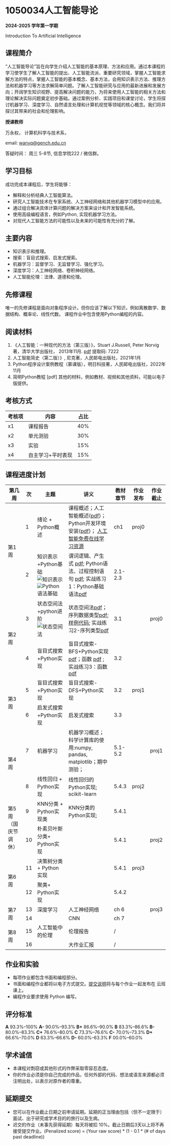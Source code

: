 # 1050034人工智能导论

**2024-2025 学年第一学期**

 Introduction To Artificial Intelligence 



## 课程简介

“人工智能导论”旨在向学生介绍人工智能的基本原理、方法和应用。通过本课程的学习使学生了解人工智能的提出、人工智能流派、重要研究领域，掌握人工智能求解方法的特点，掌握人工智能的基本概念、基本方法，会用知识表示方法、推理方法和机器学习等方法求解简单问题。了解人工智能研究与应用的最新进展和发展方向；开阔学生知识视野、提高解决问题的能力，为将来使用人工智能的相关方法和理论解决实际问题奠定初步基础。通过案例分析、实践项目和课堂讨论，学生将探讨机器学习、深度学习、自然语言处理和计算机视觉等领域的核心概念。我们将并探讨其带来的社会和伦理影响。



**授课教师**

万永权， 计算机科学与技术系，

email: wanyq@gench.edu.cn

答疑时间： 周三 5-8节, 信息学院222 / 微信群。 

## 学习目标

成功完成本课程后，学生将能够：

-   解释和分析经典人工智能算法。
-   研究人工智能技术在专家系统、人工神经网络和其他机器学习模型中的应用。
-   通过组合解决具体计算问题的解决方案来设计和开发智能系统。
-   使用高级编程语言，例如Python, 实现机器学习方法。
-   对现代人工智能方法的可能性以及未来的可能性有充分的了解。

## 主要内容

-   知识表示和推理。
-   搜索：盲目式搜索、启发式搜索。 
-   机器学习：监督学习、无监督学习、强化学习。
-   深度学习：人工神经网络、卷积神经网络。
-   人工智能伦理：法律、道德和伦理。

## 先修课程

唯一的先修课程是面向对象程序设计。但你应该了解以下知识，例如离散数学、数据结构、概率论、线性代数。 课程作业中包含使用Python编程的内容。

## 阅读材料

1.   《人工智能：一种现代的方法（第三版）》，Stuart J.Russell, Peter Norvig著，清华大学出版社， 2013年11月.  [pdf](https://pan.baidu.com/s/1sAAFHAUx7plXPYMm2-TgIg)  提取码: 7222
2.   人工智能简史（第二版）》, 尼克著，人民邮电出版社，2021年1月   
3.   Python程序设计案例教程（慕课版），明日科技著，人民邮电出版社，2022年11月  
4. 简明Python教程 [pdf]
其他的材料，例如教材、视频和其他资料，可能以电子版提供。 



## 考核方式

| 考核项 | 内容              | 占比 |
| ------ | ----------------- | ---- |
| x1     | 课程报告          | 40%  |
| x2     | 单元测验          | 30%  |
| x3     | 实验              | 15%  |
| x4     | 自主学习+平时表现 | 15%  |



## 课程进度计划

<table>
  <thead>
    <tr>
      <th>第几周</th>
      <th>次</th>
      <th>主题</th>
      <th>讲义</th>
      <th>教材章节</th>
      <th>作业发布</th>
      <th>作业截止</th>
    </tr>
  </thead>
  <tbody>
    <tr>
      <td rowspan="2">第1周</td>
      <td> 1</td>
      <td>绪论 + Python概述</td>
      <td>课程概述；人工智能概述(<a href="https://github.com/wanyongquan/Intro_to_AI/blob/main/slides/lecture01/lecture01-%20%E7%BB%AA%E8%AE%BA.pdf">pdf</a>)；Python开发环境安装(<a href="https://github.com/wanyongquan/Intro_to_AI/blob/main/slides/lecture01/lecture01-Python%E5%BC%80%E5%8F%91%E7%8E%AF%E5%A2%83%E5%AE%89%E8%A3%85.pdf">pdf</a>)； <a href="https://github.com/wanyongquan/Intro_to_AI/blob/main/slides/lecture01/%E4%BA%BA%E5%B7%A5%E6%99%BA%E8%83%BD%E7%9A%84%E5%85%8D%E8%B4%B9%E5%9C%A8%E7%BA%BF%E5%AD%A6%E4%B9%A0%E8%B5%84%E6%BA%90.md">人工智能免费在线学习资源</a></td>
      <td>ch1</td>
      <td>proj0</td>
      <td> </td>
    </tr>
    <tr>
      <td>2</td>
      <td>知识表示+Python基础   <img src="https://raw.githubusercontent.com/wanyongquan/Intro_to_AI/main/images/ch2-knowledge%20representation.jpg" alt="知识表示" />  <img src="https://raw.githubusercontent.com/wanyongquan/Intro_to_AI/main/images/ch2-Python%20fundamental.jpg" alt="Python语法基础" /></td>
      <td>谓词逻辑、产生式 <a href="https://github.com/wanyongquan/Intro_to_AI/blob/main/slides/lecture02/lec02-%E7%9F%A5%E8%AF%86%E8%A1%A8%E7%A4%BA-%E6%96%B0.pdf">pdf</a>; Python语法、过程控制语句 <a href="https://github.com/wanyongquan/Intro_to_AI/blob/main/slides/lecture02/lec02-1%20Python%E7%A8%8B%E5%BA%8F%E5%9F%BA%E7%A1%80%E8%AF%AD%E6%B3%95.pdf">pdf</a>;  实战练习1：Python基础语法<a href="https://github.com/wanyongquan/Intro_to_AI/blob/main/slides/lecture02/%E5%AE%9E%E6%88%98%E7%BB%83%E4%B9%A01-Python%E5%9F%BA%E7%A1%80%E8%AF%AD%E6%B3%95.pdf">pdf</a></td>
      <td>2.1-2.3</td>
      <td> </td>
      <td> </td>
    </tr>
    <tr>
      <td rowspan="2">第2周</td>
      <td>3</td>
      <td>状态空间法+python进阶 <img src="https://github.com/wanyongquan/Intro_to_AI/blob/main/images/ch3-statespace_uninformed_search.jpg?raw=true" alt="状态空间法" /></td>
      <td>状态空间法<a href="https://github.com/wanyongquan/Intro_to_AI/blob/ffeb0d574198f5dc9db9059ed85817701aabcfce/slides/lecture03/lec03-state%20space.pdf">pdf</a>；序列数据类型<a href="https://github.com/wanyongquan/Intro_to_AI/blob/main/slides/lecture03/lec03-2%20%E5%BA%8F%E5%88%97%E6%95%B0%E6%8D%AE%E7%B1%BB%E5%9E%8B.pdf">pdf</a>; <a href="https://github.com/wanyongquan/Intro_to_AI/blob/main/code/lecture03/%E5%BA%8F%E5%88%97%E6%95%B0%E6%8D%AE%E7%B1%BB%E5%9E%8B.ipynb">样例代码</a>; 实战练习2-序列类型<a href="https://github.com/wanyongquan/Intro_to_AI/blob/main/slides/lecture03/%E5%AE%9E%E6%88%98%E7%BB%83%E4%B9%A02-%E5%BA%8F%E5%88%97%E7%B1%BB%E5%9E%8B.pdf">pdf</a></td>
      <td>3.1</td>
      <td> </td>
      <td>proj0</td>
    </tr>
    <tr>
      <td>4</td>
      <td>盲目式搜索+Python实现</td>
      <td>盲目式搜索-BFS+Python实现<a href="https://github.com/wanyongquan/Intro_to_AI/blob/main/slides/lecture04/lec04%20uninformed%20search-BFS.pdf">pdf</a>；函数 <a href="https://github.com/wanyongquan/Intro_to_AI/blob/main/slides/lecture04/lec04-2%E5%87%BD%E6%95%B0.pdf">pdf</a> ; 实战练习3：函数<a href="https://github.com/wanyongquan/Intro_to_AI/blob/main/slides/lecture04/%E5%AE%9E%E6%88%98%E7%BB%83%E4%B9%A03-%E5%87%BD%E6%95%B0.pdf">pdf</a></td>
      <td>3.2</td>
      <td> </td>
      <td> </td>
    </tr>
    <tr>
      <td rowspan="2">第3周</td>
      <td>5</td>
      <td>盲目式搜索+Python实现</td>
      <td>盲目式搜索-DFS+Python实现</td>
      <td>3.2</td>
      <td>proj1</td>
      <td> </td>
    </tr>
    <tr>
      <td>6</td>
      <td>启发式搜索+Python实现</td>
      <td>启发式搜索</td>
      <td>3.3</td>
      <td> </td>
      <td> </td>
    </tr>
    <tr>
    	<td rowspan="2">第4周</td>
      <td>7</td>
      <td>机器学习</td>
      <td>机器学习概述；科学计算库的使用:numpy, pandas, matplotlib；期中测验；</td>
      <td>5.1-5.2</td>
      <td> </td>
      <td>proj1</td>
    </tr>
    <tr>
      <td>8</td>
      <td>线性回归 + Python实现</td>
      <td>线性回归的Python实现;   scikit-learn</td>
      <td>5.4.3</td>
      <td>proj2</td>
      <td> </td>
    </tr>
    <tr>
      <td rowspan="2">第5周 （国庆节调休）</td>	
      <td>9</td>
      <td>KNN分类 + Python实现类</td>
      <td>KNN分类的Python实现;</td>
      <td>5.4.1</td>
      <td> </td>
      <td> </td>
    </tr>
    <tr>
      <td>10</td>
      <td>朴素贝叶斯分类+ Python实现</td>
      <td> </td>
      <td>5.4.1</td>
      <td> </td>
      <td>proj2</td>
    </tr>
    <tr>
    	<td rowspan="2">第6周</td>
      <td>11</td>
      <td>决策树分类+ Python实现</td>
      <td> </td>
      <td>5.4.1</td>
      <td>proj3</td>
      <td> </td>
    </tr>
    <tr>
      <td>12</td>
      <td>聚类+ Python实现</td>
      <td> </td>
      <td>5.4.2</td>
      <td> </td>
      <td> </td>
    </tr>
    <tr>
    	<td rowspan="2">第7周</td>
      <td>13</td>
      <td>深度学习</td>
      <td>人工神经网络</td>
      <td>ch 6</td>
      <td> </td>
      <td>proj3</td>
    </tr>
    <tr>
      <td>14</td>
      <td> </td>
      <td>CNN</td>
      <td>ch 7</td>
      <td> </td>
      <td> </td>
    </tr>
    <tr>
    	<td rowspan="2">第8周</td>
      <td>15</td>
      <td>人工智能中的伦理</td>
      <td>伦理报告</td>
      <td>/</td>
      <td> </td>
      <td> </td>
    </tr>
    <tr>
      <td>16</td>
      <td> </td>
      <td>大作业汇报</td>
      <td>/</td>
      <td> </td>
      <td> </td>
    </tr>
  </tbody>
</table>


## 作业和实验

-   每项作业都包含书面和编程部分。
-   书面和编程作业都将以电子方式提交。[提交说明](https://github.com/wanyongquan/Intro_to_AI/blob/main/submit_instructions.md)将与每个作业一起发布在 云班课上。
-   编程作业要求使用 Python 编写。

## 评分标准

 **A** 93.3%–100% **A-** 90.0%–93.3% **B+** 86.6%–90.0% **B** 83.3%–86.6% **B-** 80.0%–83.3% **C+** 76.6%–80.0% **C** 73.3%–76.6% **C-** 70.0%–73.3% **D+** 66.6%–70.0% **D** 63.3%–66.6% **D-** 60.0%–63.3% **F** 00.0%–60.0% 

## 学术诚信

- 本课程对剽窃或其他形式的作弊采取零容忍态度。
- 你的作业必须是你自己完成的作品，任何外部的代码、想法或语言来源都必须注明出处，以表示对原作者的尊重。

## 延期提交
- 您可以在作业截止日期之前申请延期。延期的正当理由包括（但不一定限于）面试、出于研究或学术目的的旅行以及生病。
- 迟交的作业（未事先获得延期）每天将被扣 10%。截止日期后3天以上将不再接受提交作业。(Penalized score) = (Your raw score) * (1 - 0.1 * (# of days past deadline))

